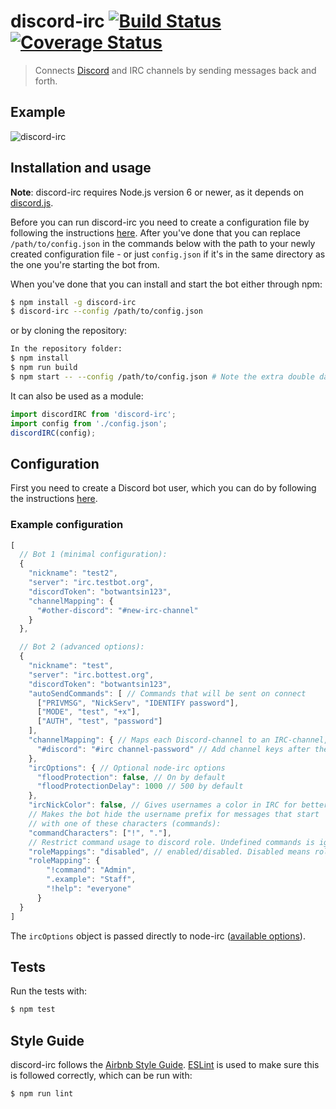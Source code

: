 # discord-irc [![Build Status](https://travis-ci.org/reactiflux/discord-irc.svg?branch=master)](https://travis-ci.org/reactiflux/discord-irc) [![Coverage Status](https://coveralls.io/repos/github/reactiflux/discord-irc/badge.svg?branch=master)](https://coveralls.io/github/reactiflux/discord-irc?branch=master)

> Connects [Discord](https://discordapp.com/) and IRC channels by sending messages back and forth.

## Example
![discord-irc](http://i.imgur.com/oI6iCrf.gif)

## Installation and usage
**Note**: discord-irc requires Node.js version 6 or newer, as it depends on [discord.js](https://github.com/hydrabolt/discord.js).

Before you can run discord-irc you need to create a configuration file by
following the instructions [here](https://github.com/reactiflux/discord-irc#configuration).
After you've done that you can replace `/path/to/config.json` in the commands
below with the path to your newly created configuration file - or just `config.json` if it's
in the same directory as the one you're starting the bot from.

When you've done that you can install and start the bot either through npm:

```bash
$ npm install -g discord-irc
$ discord-irc --config /path/to/config.json
```

or by cloning the repository:

```bash
In the repository folder:
$ npm install
$ npm run build
$ npm start -- --config /path/to/config.json # Note the extra double dash
```

It can also be used as a module:
```js
import discordIRC from 'discord-irc';
import config from './config.json';
discordIRC(config);
```

## Configuration
First you need to create a Discord bot user, which you can do by following the instructions [here](https://github.com/reactiflux/discord-irc/wiki/Creating-a-discord-bot-&-getting-a-token).

### Example configuration
```js
[
  // Bot 1 (minimal configuration):
  {
    "nickname": "test2",
    "server": "irc.testbot.org",
    "discordToken": "botwantsin123",
    "channelMapping": {
      "#other-discord": "#new-irc-channel"
    }
  },

  // Bot 2 (advanced options):
  {
    "nickname": "test",
    "server": "irc.bottest.org",
    "discordToken": "botwantsin123",
    "autoSendCommands": [ // Commands that will be sent on connect
      ["PRIVMSG", "NickServ", "IDENTIFY password"],
      ["MODE", "test", "+x"],
      ["AUTH", "test", "password"]
    ],
    "channelMapping": { // Maps each Discord-channel to an IRC-channel, used to direct messages to the correct place
      "#discord": "#irc channel-password" // Add channel keys after the channel name
    },
    "ircOptions": { // Optional node-irc options
      "floodProtection": false, // On by default
      "floodProtectionDelay": 1000 // 500 by default
    },
    "ircNickColor": false, // Gives usernames a color in IRC for better readability (on by default)
    // Makes the bot hide the username prefix for messages that start
    // with one of these characters (commands):
    "commandCharacters": ["!", "."],
    // Restrict command usage to discord role. Undefined commands is ignored. Useful if IRC server is private and Dircord server is public
    "roleMappings": "disabled", // enabled/disabled. Disabled means role mappings is ignored and all commands is passed trough to the IRC server
    "roleMapping": {
		"!command": "Admin",
		".example": "Staff",     
		"!help": "everyone"
	  }
  }
]
```

The `ircOptions` object is passed directly to node-irc ([available options](http://node-irc.readthedocs.org/en/latest/API.html#irc.Client)).

## Tests
Run the tests with:
```bash
$ npm test
```

## Style Guide
discord-irc follows the [Airbnb Style Guide](https://github.com/airbnb/javascript).
[ESLint](http://eslint.org/) is used to make sure this is followed correctly, which can be run with:

```bash
$ npm run lint
```
